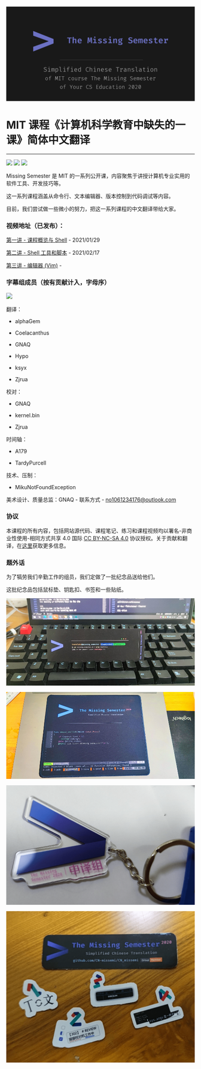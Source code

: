 ![](images/github_social_preview.png)

# MIT 课程《计算机科学教育中缺失的一课》简体中文翻译

------------

<a href="https://github.com/GNAQ/CN_missemi/blob/master/license.md"><img src="https://img.shields.io/badge/License-CC--BY--NC--SA-orange"></img></a> <a href="https://space.bilibili.com/1010983811/"><img src="https://img.shields.io/badge/Platform-bilibili-blue"></img></a> <a href="https://github.com/GNAQ/CN_missemi/projects/1"><img src="https://img.shields.io/badge/Schedule-GitHub%20Projects-green"></img></a>

Missing Semester 是 MIT 的一系列公开课，内容聚焦于讲授计算机专业实用的软件工具、开发技巧等。

这一系列课程涵盖从命令行、文本编辑器、版本控制到代码调试等内容。

目前，我们尝试做一些微小的努力，把这一系列课程的中文翻译带给大家。

### 视频地址（已发布）：

[第一讲 - 课程概览与 Shell](https://www.bilibili.com/video/BV1Eo4y1d7KZ) - 2021/01/29

[第二讲 - Shell 工具和脚本](https://www.bilibili.com/video/BV1Vv411v7FR) - 2021/02/17

[第三讲 - 编辑器 (Vim)]() - 

### 字幕组成员（按有贡献计入，字母序）

<a href="https://github.com/GNAQ/CN_missemi/graphs/contributors">
  <img src="https://contrib.rocks/image?repo=GNAQ/CN_missemi" />
</a>

翻译：

- alphaGem

- Coelacanthus

- GNAQ

- Hypo

- ksyx

- Zjrua

校对：

- GNAQ

- kernel.bin

- Zjrua

时间轴：

- A179

- TardyPurcell

技术、压制：

- MikuNotFoundException

美术设计、质量总监：GNAQ - 联系方式 - [no1061234176@outlook.com](mailto:no1061234176@outlook.com)

### 协议

本课程的所有内容，包括网站源代码、课程笔记、练习和课程视频均以署名-非商业性使用-相同方式共享 4.0 国际 [CC BY-NC-SA 4.0](https://creativecommons.org/licenses/by-nc-sa/4.0/) 协议授权。关于贡献和翻译，在[这里](license.md)获取更多信息。

### 题外话

为了犒劳我们辛勤工作的组员，我们定做了一批纪念品送给他们。

这批纪念品包括鼠标垫、钥匙扣、书签和一些贴纸。

![](images/bookmark.png)

![](images/mousepad.png)

![](images/keychain.png)

![](images/sticker.png)
